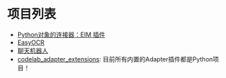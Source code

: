 # 项目列表

*  [Python对象的连接器：EIM 插件](/project_tutorial/eim_pt/)
*  [EasyOCR](/extension_guide/EasyOCR/)
*  [聊天机器人](/Scratch_Projects/%E8%81%8A%E5%A4%A9%E6%9C%BA%E5%99%A8%E4%BA%BA/)
*  [codelab_adapter_extensions](https://github.com/CodeLabClub/codelab_adapter_extensions): 目前所有内置的Adapter插件都是Python项目！